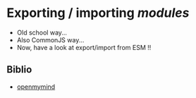 # Exporting / importing *modules*
- Old school way...
- Also CommonJS way...
- Now, have a look at export/import from ESM !!

## Biblio
- [openmymind](https://www.openmymind.net/2012/2/3/Node-Require-and-Exports/)
